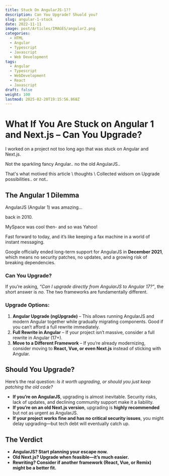 ```yaml
---
title: Stuck On AngularJS-1??
description: Can You Upgrade? Shuold you?
slug: angular-1-stuck
date: 2022-11-11
image: post/Articles/IMAGES/angular2.png
categories:
  - HTML
  - Angular
  - Typescript
  - Javascript
  - Web Development
tags:
  - Angular
  - Typescript
  - WebDevelopment
  - React
  - Javascript
draft: false
weight: 100
lastmod: 2025-02-20T19:15:56.868Z
---
```

<!-- 
---

## title: "What If You Are Stuck on Angular 1 and Next.js – Can You Upgrade?" date: 2025-02-20 description: "Exploring upgrade paths from Angular 1 and Next.js, and whether it’s worth the effort." tags: [AngularJS, Next.js, Migration, Web Development, JavaScript]
-->

# What If You Are Stuck on Angular 1 and Next.js – Can You Upgrade?

I worked on a project not too long ago that was stuck on Angular and Next.js.

Not the sparkling fancy Angular.. no the old AngularJS..

That's what motived this article \ thoughts \ Collected widsom on Upgrade possibilities.. or not..

<!-- 
So, you're stuck maintaining an old Angular 1 app and a Next.js project, and you're wondering if you can upgrade. Maybe you inherited this mess, or maybe you've just been putting it off for too long. Either way, let’s talk about your options, the challenges, and whether upgrading is even worth the effort.
-->

## The Angular 1 Dilemma

AngularJS (Angular 1) was amazing…

back in 2010.

MySpace was cool then- and so was Yahoo!

Fast forward to today, and it’s like keeping a fax machine in a world of instant messaging.

Google officially ended long-term support for AngularJS in **December 2021**, which means no security patches, no updates, and a growing risk of breaking dependencies.

### Can You Upgrade?

If you’re asking, *“Can I upgrade directly from AngularJS to Angular 17?”*, the short answer is *no*. The two frameworks are fundamentally different.

### Upgrade Options:

1. **Angular Upgrade (ngUpgrade)** – This allows running AngularJS and modern Angular together while gradually migrating components. Good if you can’t afford a full rewrite immediately.
2. **Full Rewrite in Angular** – If your project isn’t massive, consider a full rewrite in Angular (17+).
3. **Move to a Different Framework** – If you’re already modernizing, consider moving to **React, Vue, or even Next.js** instead of sticking with Angular.

## Should You Upgrade?

Here’s the real question: *Is it worth upgrading, or should you just keep patching the old code?*

* **If you’re on AngularJS**, upgrading is almost inevitable. Security risks, lack of updates, and declining community support make it a liability.
* **If you’re on an old Next.js version**, upgrading is **highly recommended** but not as urgent as AngularJS.
* **If your project works fine and has no critical security issues**, you might delay upgrading—but tech debt will eventually catch up.

## The Verdict

* **AngularJS? Start planning your escape now.**
* **Old Next.js? Upgrade when feasible—it’s much easier.**
* **Rewriting? Consider if another framework (React, Vue, or Remix) might be a better fit.**

<!-- 
Upgrading legacy code is always painful, but future-proofing your application will save you time, money, and headaches down the line. Good luck!

-->
